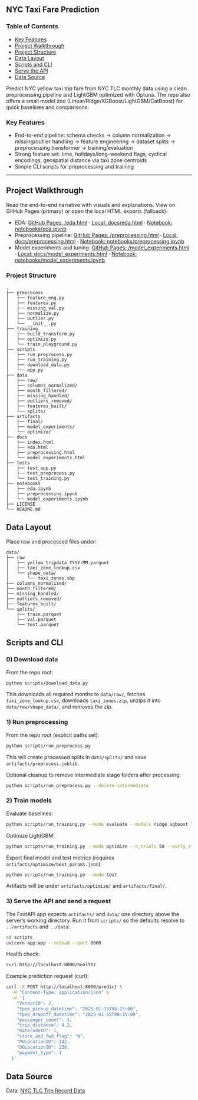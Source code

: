 ## NYC Taxi Fare Prediction
### Table of Contents
- [Key Features](#key-features)
- [Project Walkthrough](#project-walkthrough)
- [Project Structure](#project-structure)
- [Data Layout](#data-layout)
- [Scripts and CLI](#scripts-and-cli)
- [Serve the API](#serve-the-api-and-send-a-request)
- [Data Source](#data-source)

 Predict NYC yellow taxi trip fare from NYC TLC monthly data using a clean preprocessing pipeline and LightGBM optimized with Optuna. The repo also offers a small model zoo (Linear/Ridge/XGBoost/LightGBM/CatBoost) for quick baselines and comparisons.

### Key Features
- End-to-end pipeline: schema checks → column normalization → missing/outlier handling → feature engineering → dataset splits → preprocessing transformer → training/evaluation
- Strong feature set: time, holidays/long-weekend flags, cyclical encodings, geospatial distance via taxi zone centroids
- Simple CLI scripts for preprocessing and training

---
## Project Walkthrough

Read the end-to-end narrative with visuals and explanations. View on GitHub Pages (primary) or open the local HTML exports (fallback):

- EDA: [GitHub Pages: /eda.html](https://cagkangrsy.github.io/nyc-taxi-fare-prediction/eda.html) · [Local: docs/eda.html](docs/eda.html) · [Notebook: notebooks/eda.ipynb](notebooks/eda.ipynb)
- Preprocessing pipeline: [GitHub Pages: /preprocessing.html](https://cagkangrsy.github.io/nyc-taxi-fare-prediction/preprocessing.html) · [Local: docs/preprocessing.html](docs/preprocessing.html) · [Notebook: notebooks/preprocessing.ipynb](notebooks/preprocessing.ipynb)
- Model experiments and tuning: [GitHub Pages: /model_experiments.html](https://cagkangrsy.github.io/nyc-taxi-fare-prediction/model_experiments.html) · [Local: docs/model_experiments.html](docs/model_experiments.html) · [Notebook: notebooks/model_experiments.ipynb](notebooks/model_experiments.ipynb)

### Project Structure

```
.
├── preprocess
│   ├── feature_eng.py
│   ├── features.py
│   ├── missing_val.py
│   ├── normalize.py
│   ├── outlier.py
│   └── __init__.py
├── training
│   ├── build_transform.py
│   ├── optimize.py
│   └── train_playground.py
├── scripts
│   ├── run_preprocess.py
│   ├── run_training.py
│   ├── download_data.py
│   └── app.py
├── data
│   ├── raw/
│   ├── columns_normalized/
│   ├── month_filtered/
│   ├── missing_handled/
│   ├── outliers_removed/
│   ├── features_built/
│   └── splits/
├── artifacts
│   ├── final/
│   ├── model_experiments/
│   └── optimize/
├── docs
│   ├── index.html
│   ├── eda.html
│   ├── preprocessing.html
│   └── model_experiments.html
├── tests
│   ├── test_app.py
│   ├── test_preprocess.py
│   └── test_training.py
├── notebooks
│   ├── eda.ipynb
│   ├── preprocessing.ipynb
│   └── model_experiments.ipynb
├── LICENSE
└── README.md
```

## Data Layout

Place raw and processed files under:

```
data/
├── raw
│   ├── yellow_tripdata_YYYY-MM.parquet
│   ├── taxi_zone_lookup.csv
│   └── shape_data/
│       └── taxi_zones.shp
├── columns_normalized/
├── month_filtered/
├── missing_handled/
├── outliers_removed/
├── features_built/
└── splits/
    ├── train.parquet
    ├── val.parquet
    └── test.parquet
```

## Scripts and CLI

### 0) Download data

From the repo root:

```bash
python scripts/download_data.py  
```

This downloads all required months to `data/raw/`, fetches `taxi_zone_lookup.csv`, downloads `taxi_zones.zip`, unzips it into `data/raw/shape_data/`, and removes the zip.

### 1) Run preprocessing

From the repo root (explicit paths set):

```bash
python scripts/run_preprocess.py
```

This will create processed splits in `data/splits/` and save `artifacts/preprocess.joblib`.

Optional cleanup to remove intermediate stage folders after processing:

```bash
python scripts/run_preprocess.py --delete-intermediate
```

### 2) Train models

Evaluate baselines:

```bash
python scripts/run_training.py --mode evaluate --models ridge xgboost lightgbm catboost
```

Optimize LightGBM:

```bash
python scripts/run_training.py --mode optimize --n_trials 50 --early_stopping_rounds 200
```

Export final model and test metrics (requires `artifacts/optimize/best_params.json`):

```bash
python scripts/run_training.py --mode test
```

Artifacts will be under `artifacts/optimize/` and `artifacts/final/`.

### 3) Serve the API and send a request

The FastAPI app expects `artifacts/` and `data/` one directory above the server’s working directory. Run it from `scripts/` so the defaults resolve to `../artifacts` and `../data`:

```bash
cd scripts
uvicorn app:app --reload --port 8000
```

Health check:

```bash
curl http://localhost:8000/healthz
```

Example prediction request (curl):

```bash
curl -X POST http://localhost:8000/predict \
  -H "Content-Type: application/json" \
  -d '{
    "VendorID": 2,
    "tpep_pickup_datetime": "2025-01-15T08:15:00",
    "tpep_dropoff_datetime": "2025-01-15T08:35:00",
    "passenger_count": 1,
    "trip_distance": 4.2,
    "RatecodeID": 1,
    "store_and_fwd_flag": "N",
    "PULocationID": 142,
    "DOLocationID": 238,
    "payment_type": 1
  }'
```

## Data Source
Data: [NYC TLC Trip Record Data](https://www.nyc.gov/site/tlc/about/tlc-trip-record-data.page)
